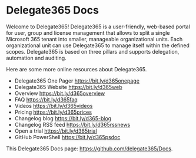 # Delegate365 Docs

Welcome to Delegate365! Delegate365 is a user-friendly, web-based portal for user, group and license management that allows to split a single Microsoft 365 tenant into smaller, manageable organizational units. Each organizational unit can use Delegate365 to manage itself within the defined scopes. Delegate365 is based on three pillars and supports delegation, automation and auditing.

Here are some more online resources about Delegate365.

- Delegate365 One Pager          https://bit.ly/d365onepage
- Delegate365 Website            https://bit.ly/d365web
- Overview                       https://bit.ly/d365overview
- FAQ                            https://bit.ly/d365faq
- Videos                         https://bit.ly/d365videos
- Pricing                        https://bit.ly/d365prices
- Changelog blog                 https://bit.ly/d365-blog
- Changelog RSS feed             https://bit.ly/d365rssnews
- Open a trial                   https://bit.ly/d365trial
- GitHub PowerShell              https://bit.ly/d365psdoc

This Delegate365 Docs page: https://github.com/delegate365/Docs.
